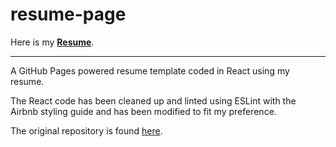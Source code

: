 # resume-page

Here is my [**Resume**](https://achoung.github.io/resume-page).

---
A GitHub Pages powered resume template coded in React using my resume.

The React code has been cleaned up and linted using ESLint with the Airbnb styling guide and has been modified to fit my preference.

The original repository is found [here](https://github.com/tbakerx/react-resume-template).